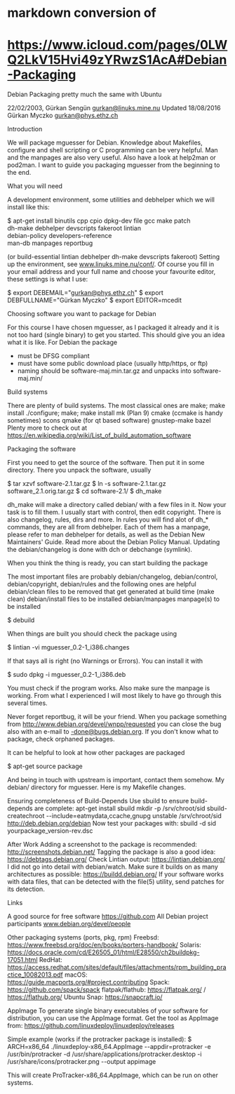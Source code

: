# markdown conversion of
# https://www.icloud.com/pages/0LWQ2LkV15Hvi49zYRwzS1AcA#Debian-Packaging

Debian Packaging
pretty much the same with Ubuntu

22/02/2003, Gürkan Sengün <gurkan@linuks.mine.nu>
Updated 18/08/2016  Gürkan Myczko <gurkan@phys.ethz.ch>

Introduction

We will package mguesser for Debian. Knowledge about Makefiles, configure and shell scripting or C programming can be very helpful. Man and the manpages are also very useful. Also have a look at help2man or pod2man. I want to guide you packaging mguesser from the beginning to the end.

What you will need

A development environment, some utilities and debhelper which we will install like this:

$ apt-get install binutils cpp cpio dpkg-dev file gcc make patch \
                  dh-make debhelper devscripts fakeroot lintian \
                  debian-policy developers-reference \
		       man-db manpages reportbug

(or build-essential lintian debhelper dh-make devscripts fakeroot)
Setting up the environment, see www.linuks.mine.nu/conf/. Of course you fill in your email address and your full name and choose your favourite editor, these settings is what I use:

$ export DEBEMAIL="gurkan@phys.ethz.ch"
$ export DEBFULLNAME="Gürkan Myczko"
$ export EDITOR=mcedit

Choosing software you want to package for Debian

For this course I have chosen mguesser, as I packaged it already and it is not too hard (single binary) to get you started. This should give you an idea what it is like. For Debian the package

- must be DFSG compliant
- must have some public download place (usually http/https, or ftp)
- naming should be software-maj.min.tar.gz and unpacks into software-maj.min/

Build systems

There are plenty of build systems. The most classical ones are
make; make install
./configure; make; make install
mk (Plan 9)
cmake (ccmake is handy sometimes)
scons
qmake (for qt based software)
gnustep-make
bazel
Plenty more to check out at https://en.wikipedia.org/wiki/List_of_build_automation_software

Packaging the software

First you need to get the source of the software. Then put it in some directory. There you unpack the software, usually

$ tar xzvf software-2.1.tar.gz
$ ln -s software-2.1.tar.gz software_2.1.orig.tar.gz
$ cd software-2.1/
$ dh_make

dh_make will make a directory called debian/ with a few files in it. Now your task is to fill them. I usually start with control, then edit copyright. There is also changelog, rules, dirs and more. In rules you will find alot of dh_* commands, they are all from debhelper. Each of them has a manpage, please refer to man debhelper for details, as well as the Debian New Maintainers' Guide. Read more about the Debian Policy Manual. Updating the debian/changelog is done with dch or debchange (symlink).

When you think the thing is ready, you can start building the package

The most important files are probably debian/changelog, debian/control, debian/copyright, debian/rules and the following ones are helpful
debian/clean	files to be removed that get generated at build time (make clean)
debian/install	files to be installed
debian/manpages	manpage(s) to be installed

$ debuild

When things are built you should check the package using

$ lintian -vi mguesser_0.2-1_i386.changes

If that says all is right (no Warnings or Errors). You can install it with

$ sudo dpkg -i mguesser_0.2-1_i386.deb

You must check if the program works. Also make sure the manpage is working.
From what I experienced I will most likely to have go through this several times.

Never forget reportbug, it will be your friend. When you package something from http://www.debian.org/devel/wnpp/requested you can close the bug also with an e-mail to <number>-done@bugs.debian.org. If you don't know what to package, check orphaned packages.

It can be helpful to look at how other packages are packaged

$ apt-get source package

And being in touch with upstream is important, contact them somehow.
My debian/ directory for mguesser. Here is my Makefile changes.

Ensuring completeness of Build-Depends
Use sbuild to ensure build-depends are complete:
apt-get install sbuild
mkdir -p /srv/chroot/sid
sbuild-createchroot --include=eatmydata,ccache,gnupg unstable /srv/chroot/sid http://deb.debian.org/debian
Now test your packages with:
sbuild -d sid yourpackage_version-rev.dsc

After Work
Adding a screenshot to the package is recommended: http://screenshots.debian.net/
Tagging the package is also a good idea: https://debtags.debian.org/
Check Lintian output: https://lintian.debian.org/
I did not go into detail with debian/watch.
Make sure it builds on as many architectures as possible: https://buildd.debian.org/
If your software works with data files, that can be detected with the file(5) utility, send patches for its detection.

Links

A good source for free software https://github.com
All Debian project participants www.debian.org/devel/people

Other packaging systems (ports, pkg, rpm)
Freebsd: https://www.freebsd.org/doc/en/books/porters-handbook/
Solaris: https://docs.oracle.com/cd/E26505_01/html/E28550/ch2buildpkg-17051.html
RedHat: https://access.redhat.com/sites/default/files/attachments/rpm_building_practice_10082013.pdf
macOS: https://guide.macports.org/#project.contributing
Spack: https://github.com/spack/spack
flatpak/flathub: https://flatpak.org/ / https://flathub.org/
Ubuntu Snap: https://snapcraft.io/

AppImage
To generate single binary executables of your software for distribution, you can use the AppImage format. Get the tool as AppImage from: https://github.com/linuxdeploy/linuxdeploy/releases

Simple example (works if the protracker package is installed):
$ ARCH=x86_64 ./linuxdeploy-x86_64.AppImage --appdir=protracker -e /usr/bin/protracker -d /usr/share/applications/protracker.desktop -i /usr/share/icons/protracker.png --output appimage

This will create ProTracker-x86_64.AppImage, which can be run on other systems.
